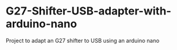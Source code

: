 # G27-Shifter-USB-adapter-with-arduino-nano
Project to adapt an G27 shifter to USB using an arduino nano 
